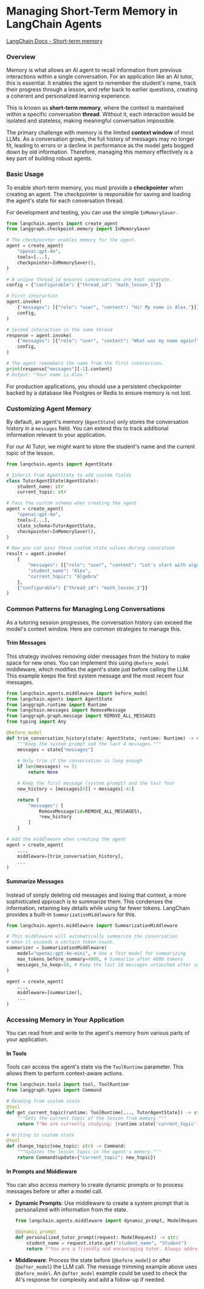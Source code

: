 # Managing Short-Term Memory in LangChain Agents

[LangChain Docs - Short-term memory](https://docs.langchain.com/oss/python/langchain/short-term-memory)

### Overview

Memory is what allows an AI agent to recall information from previous interactions within a single conversation. For an application like an AI tutor, this is essential. It enables the agent to remember the student's name, track their progress through a lesson, and refer back to earlier questions, creating a coherent and personalized learning experience.

This is known as **short-term memory**, where the context is maintained within a specific conversation **thread**. Without it, each interaction would be isolated and stateless, making meaningful conversation impossible.

The primary challenge with memory is the limited **context window** of most LLMs. As a conversation grows, the full history of messages may no longer fit, leading to errors or a decline in performance as the model gets bogged down by old information. Therefore, managing this memory effectively is a key part of building robust agents.

### Basic Usage

To enable short-term memory, you must provide a **checkpointer** when creating an agent. The checkpointer is responsible for saving and loading the agent's state for each conversation thread.

For development and testing, you can use the simple `InMemorySaver`.

```python
from langchain.agents import create_agent
from langgraph.checkpoint.memory import InMemorySaver

# The checkpointer enables memory for the agent.
agent = create_agent(
    "openai:gpt-4o",
    tools=[...],
    checkpointer=InMemorySaver(),
)

# A unique thread_id ensures conversations are kept separate.
config = {"configurable": {"thread_id": "math_lesson_1"}}

# First interaction
agent.invoke(
    {"messages": [{"role": "user", "content": "Hi! My name is Alex."}]},
    config,
)

# Second interaction in the same thread
response = agent.invoke(
    {"messages": [{"role": "user", "content": "What was my name again?"}]},
    config,
)

# The agent remembers the name from the first interaction.
print(response["messages"][-1].content)
# Output: "Your name is Alex."
```

For production applications, you should use a persistent checkpointer backed by a database like Postgres or Redis to ensure memory is not lost.

### Customizing Agent Memory

By default, an agent's memory (`AgentState`) only stores the conversation history in a `messages` field. You can extend this to track additional information relevant to your application.

For our AI Tutor, we might want to store the student's name and the current topic of the lesson.

```python
from langchain.agents import AgentState

# Inherit from AgentState to add custom fields
class TutorAgentState(AgentState):
    student_name: str
    current_topic: str

# Pass the custom schema when creating the agent
agent = create_agent(
    "openai:gpt-4o",
    tools=[...],
    state_schema=TutorAgentState,
    checkpointer=InMemorySaver(),
)

# Now you can pass these custom state values during invocation
result = agent.invoke(
    {
        "messages": [{"role": "user", "content": "Let's start with algebra."}],
        "student_name": "Alex",
        "current_topic": "Algebra"
    },
    {"configurable": {"thread_id": "math_lesson_1"}}
)
```

### Common Patterns for Managing Long Conversations

As a tutoring session progresses, the conversation history can exceed the model's context window. Here are common strategies to manage this.

#### Trim Messages

This strategy involves removing older messages from the history to make space for new ones. You can implement this using `@before_model` middleware, which modifies the agent's state just before calling the LLM. This example keeps the first system message and the most recent four messages.

```python
from langchain.agents.middleware import before_model
from langchain.agents import AgentState
from langgraph.runtime import Runtime
from langchain.messages import RemoveMessage
from langgraph.graph.message import REMOVE_ALL_MESSAGES
from typing import Any

@before_model
def trim_conversation_history(state: AgentState, runtime: Runtime) -> dict[str, Any] | None:
    """Keep the system prompt and the last 4 messages."""
    messages = state["messages"]
    
    # Only trim if the conversation is long enough
    if len(messages) <= 5:
        return None

    # Keep the first message (system prompt) and the last four
    new_history = [messages[0]] + messages[-4:]

    return {
        "messages": [
            RemoveMessage(id=REMOVE_ALL_MESSAGES),
            *new_history
        ]
    }

# Add the middleware when creating the agent
agent = create_agent(
    ...,
    middleware=[trim_conversation_history],
    ...
)
```

#### Summarize Messages

Instead of simply deleting old messages and losing that context, a more sophisticated approach is to summarize them. This condenses the information, retaining key details while using far fewer tokens. LangChain provides a built-in `SummarizationMiddleware` for this.

```python
from langchain.agents.middleware import SummarizationMiddleware

# This middleware will automatically summarize the conversation
# when it exceeds a certain token count.
summarizer = SummarizationMiddleware(
    model="openai:gpt-4o-mini", # Use a fast model for summarizing
    max_tokens_before_summary=4000, # Summarize after 4000 tokens
    messages_to_keep=10, # Keep the last 10 messages untouched after summarizing
)

agent = create_agent(
    ...,
    middleware=[summarizer],
    ...
)
```

### Accessing Memory in Your Application

You can read from and write to the agent's memory from various parts of your application.

#### In Tools

Tools can access the agent's state via the `ToolRuntime` parameter. This allows them to perform context-aware actions.

```python
from langchain.tools import tool, ToolRuntime
from langgraph.types import Command

# Reading from custom state
@tool
def get_current_topic(runtime: ToolRuntime[..., TutorAgentState]) -> str:
    """Gets the current topic of the lesson from memory."""
    return f"We are currently studying: {runtime.state['current_topic']}"

# Writing to custom state
@tool
def change_topic(new_topic: str) -> Command:
    """Updates the lesson topic in the agent's memory."""
    return Command(update={"current_topic": new_topic})
```

#### In Prompts and Middleware

You can also access memory to create dynamic prompts or to process messages before or after a model call.

  * **Dynamic Prompts**: Use middleware to create a system prompt that is personalized with information from the state.

    ```python
    from langchain.agents.middleware import dynamic_prompt, ModelRequest

    @dynamic_prompt
    def personalized_tutor_prompt(request: ModelRequest) -> str:
        student_name = request.state.get("student_name", "Student")
        return f"You are a friendly and encouraging tutor. Always address the user as {student_name}."
    ```

  * **Middleware**: Process the state before (`@before_model`) or after (`@after_model`) the LLM call. The message trimming example above uses `@before_model`. An `@after_model` example could be used to check the AI's response for complexity and add a follow-up if needed.